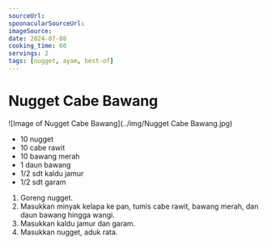 ```yaml
---
sourceUrl: 
spoonacularSourceUrl: 
imageSource: 
date: 2024-07-08
cooking_time: 60
servings: 2
tags: [nugget, ayam, best-of]
---
```

# Nugget Cabe Bawang

![Image of Nugget Cabe Bawang](../img/Nugget Cabe Bawang.jpg)

- 10 nugget
- 10 cabe rawit
- 10 bawang merah
- 1 daun bawang
- 1/2 sdt kaldu jamur
- 1/2 sdt garam

1. Goreng nugget.
2. Masukkan minyak kelapa ke pan, tumis cabe rawit, bawang merah, dan daun bawang hingga wangi.
3. Masukkan kaldu jamur dan garam.
4. Masukkan nugget, aduk rata.
